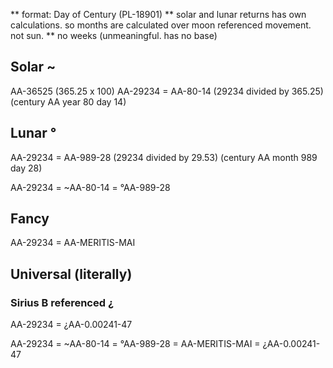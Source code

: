 ** format: Day of Century (PL-18901)
** solar and lunar returns has own calculations. so months are calculated over moon referenced movement. not sun.
** no weeks (unmeaningful. has no base)

## Solar ~

AA-36525 (365.25 x 100)
AA-29234 = AA-80-14 
(29234 divided by 365.25) (century AA year 80 day 14)

## Lunar °

AA-29234 = AA-989-28
(29234 divided by 29.53) (century AA month 989 day 28)

AA-29234 = ~AA-80-14 = °AA-989-28

## Fancy

AA-29234 = AA-MERITIS-MAI

## Universal (literally)

### Sirius B referenced ¿
AA-29234 = ¿AA-0.00241-47


AA-29234 = ~AA-80-14 = °AA-989-28 = AA-MERITIS-MAI = ¿AA-0.00241-47
